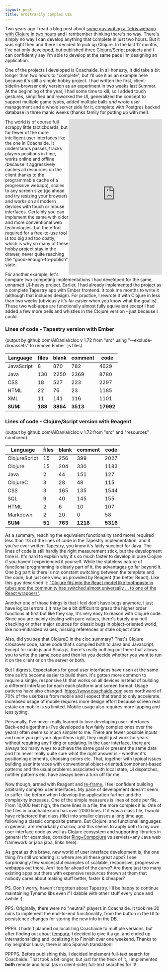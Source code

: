 ```yaml
---
layout: post
title: Arbitrarily complex UIs
---
```


Two years ago I read a blog post about [some guy writing a Tetris webapp with Clojure in two hours](http://timothypratley.blogspot.com/2015/07/you-should-be-using-figwheelreagent.html) and I rembember thinking there's no way. There's simply no way I can develop anything that complete in just two hours. But it was right then and there I decided to pick up Clojure. In the last 12 months, I've not only developed, but published three Clojure/Script projects and I can confidently say I'm able to develop at the same pace I'm designing an application.

One of the projects I developed is Coachaide. In all honesty, it did take a bit longer than two hours to "complete", but I'll use it as an example here because it's still a simple hobby project. I had written the first, client-side/in-browser only version as an experiment in two weeks last Summer. At the beginning of the year, I had some time to kill, so I added touch gestures, simplified and reworked the UI, generalized the concept to support multiple game types, added multiple balls *and* wrote user management and a whole server side for it, complete with Postgres backed database in three manic weeks (thanks family for putting up with me!).

<iframe markdown="0" style="float: right;width: 40%;height: 500px;min-width: 300px;" src="https://soccer.coachaide.com" frameborder="0" allowfullscreen="true">
</iframe>

The world is of course full scrappy little tacticboards, but far fewer of the more intelligent user interfaces like the one in Coachaide. It understands passes, tracks players positions in time, works online and offline (because it aggressively caches all resources on the client thanks to the programmable cache of a progressive webapp), scales to any screen size (go ahead and try resizing your browser) and works on all modern devices with touch or mouse interfaces. Certainly you can implement the same with older and more conventional web technologies, but the effort required for a free-to-use tool is too big and too costly, which is why so many of these hobby project stay in the drawer, never quite reaching the "good-enough-to-publish" state.

For another example, let's compare two competing implementations I had developed for the same, unnamed UI-heavy project. Earlier, I had already implemented the project as a complete Tapestry app with Ember frontend. It took me months to write it (although that includes design). For practice, I rewrote it with Clojure in less than two weeks (obviously it's far easier when you know what the goal is). These two web apps are functionally almost fully equivalent except I had added a few more bells and whistles in the Clojure version - just because I could.

### Lines of code - Tapestry version with Ember
(output by github.com/AlDanial/cloc v 1.72 from "src" using "--exclude-dir=assets"
 to remove Ember .js files)

Language           |  files     |     blank    |  comment    |    code  |
-------------------|------------|--------------|-------------|----------|
JavaScript         |     8      |       870    |      782    |    4629  |
Java               |    130     |      2250    |     2369    |    8780  |
CSS                |     18     |       527    |      223    |    2297  |
HTML               |     22     |        76    |       23    |    1185  |
XML                |     11     |       141    |      116    |    1101  |
**SUM:**           |  **188**   |    **3864**  |   **3513**  | **17992**|

### Lines of code - Clojure/Script version with Reagent
(output by github.com/AlDanial/cloc v 1.72 from "src" and "resources" combined)

Language        |    files     |    blank    |  comment      |     code   |
----------------|--------------|-------------|---------------|------------|
ClojureScript   |       15     |      256    |      399      |     2027   |
Clojure         |       15     |      204    |      330      |     1183   |
Java            |        2     |       44    |      151      |      127   |
ClojureC        |        3     |       28    |       48      |      115   |
CSS             |        3     |      165    |      135      |     1544   |
SQL             |        9     |       40    |      145      |      155   |
HTML            |        2     |        6    |       10      |      107   |
Markdown        |        2     |       20    |        0      |       58   |
**SUM:**        |   **51**     |  **763**    |  **1218**     | **5316**   |

As a summary, reaching the equivalent functionality (and more) required less than 1/3 of the lines of code in the Tapestry implementation, and if you've ever written Tapestry, you know it's fairly succinct for Java. The lines of code is still hardly the right measurement stick, but the development time is. It's hard to explain why it's so much faster to develop in pure Clojure if you haven't experienced it yourself. While the stateless nature of functional programming is clearly part of it, the advantages go far beyond it. One big part is there is not constant switching between the template and the code, but just one view, as provided by Reagent (the better React). Like this guy described it: ["Clojure fits into the React model like toothpaste in tubes and the community has switched almost universally ... to one of the React wrappers"](https://news.ycombinator.com/item?id=9490638).

Another one of those things is that I feel don't have bugs anymore, I just have logical errors :) It may be a bit difficult to grasp the higher order functions at first but like they say, it's very easy to reason with Clojure code. Since you are mainly dealing with pure values, there's barely any null checking or other major sources for classic bugs in object-oriented world, like non-initialized values, missing references or stale object state.

Also, did you see that ClojureC in the cloc summary? That's Clojure crossover code, same code that's compiled both to Java and Javascript. Except for node.js and Scala.js, there's really nothing out there that allows you to write the same code and then let you decide whether you want to run it on the client or on the server or both.

But I digress. Expectations for good user interfaces have risen at the same time as it's become easier to build them. It's gotten more common to require a single, responsive UI that works on all devices instead of building a different interface for each each platform and screen format. Usage patterns have also changed. <https://www.coachaide.com> sees northward of 70% of the userbase from mobile and I expect that trend to only accelerate. Increased usage of mobile requires more design effort because screen real estate on mobile is so limited. Mobile usage also requires more tapping and less typing.

Personally, I've never really learned to love developing user interfaces. Back-end algorithms (I've developed a few fairly complex ones over the years) often seem so much simpler to me. There are fewer possible inputs and once you get your algorithms right, they might just work for years without requiring any fixing or updating. In the user interface, there are always too many ways to achieve the same goal or present the same data and I'm never really quite sure what the right answer is - whether it's positioning elements, choosing colors etc. That, together with typical issues building user interaces with conventional object-oriented/component-based patterns and the usual problems associated with local state, UI dispatches, notifier patterns etc. have always been a turn off for me.

Now though, armed with Reagent and [re-frame](https://github.com/Day8/re-frame), I feel confident building arbitrarily complex user interfaces. My pace of development doesn't seem to suffer like before when I develop the application further and the complexity increases. One of the simple measures is lines of code per file. From 10,000 feet high, the more lines in a file, the more complex it is. One of the files in coachaide.com has over 2000 lines. If it was a class file, I would have refactored that class (file) into smaller classes a long time ago, following a classic composite pattern. But Clojure, and functional languages in general, are remarkably shallow, and this seems to apply both to my own user interface code as well as Clojure ecosystem and supporting libraries in general (for examples, consider [Ring+Compojure](http://clojure-doc.org/articles/tutorials/basic_web_development.html) vs servlets+any Java web framework or jaba jaba, links here).

As great as this brave, new world of user interface development is, the one thing I'm still wondering is: where are all these great apps? I see surprirsingly few successful examples of scalable, responsive, progressive webapps out there. Am I too far ahead of the curve? Are there just too many existing apps out there with expensive resources thrown at them that nobody cares about making stuff better, faster & cheaper?

PS. Don't worry, haven't forgotten about Tapestry. I'll be happy to continue maintaining Tynamo libs even if I dabble with other stuff every once and awhile :)

PPS. Originally, there were no "neutral" players in Coachaide. It took me 30 mins to implement the end-to-end functionality, from the button in the UI to persistence changes for storing the new info in the DB.

PPPS. I hadn't planned on localizing Coachaide to multiple versions, but after finding out about [tempura](https://github.com/ptaoussanis/tempura), I decided to give it a go, and ended up internationalizing and localizing it to Finnish over one weekend. Thanks to my neighbor Laura, there is also Spanish translation!

PPPPS. Before publishing this, I decided implement full-text search for Coachaide. That took a bit longer, but just for the heck of it, I implemented **both** remote and local (as in client-side) full-text searches for it!
